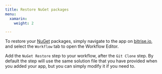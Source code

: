 ```yaml
---
title: Restore NuGet packages
menu:
  xamarin:
    weight: 2

---
```

To restore your [NuGet](https://www.nuget.org/) packages,
simply navigate to the app on [bitrise.io](https://www.bitrise.io),
and select the `Workflow` tab to open the Workflow Editor.

Add the `NuGet Restore` step to your workflow, after the `Git Clone` step.
By default the step will use the same solution file that you have provided when you added your app,
but you can simply modify it if you need to.